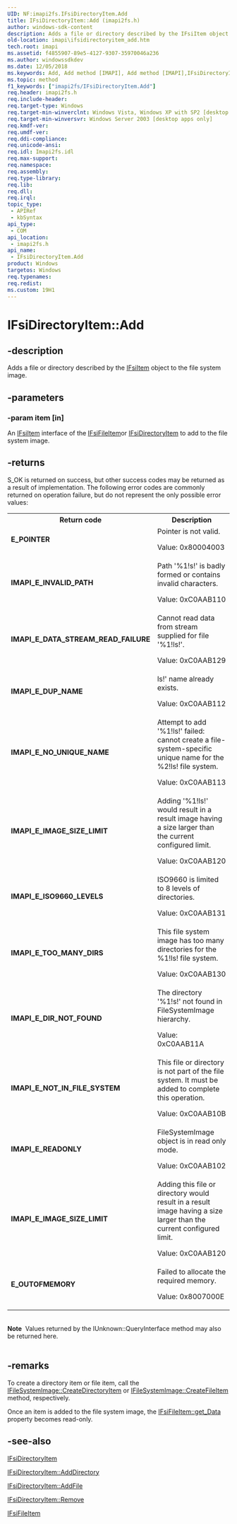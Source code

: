 ```yaml
---
UID: NF:imapi2fs.IFsiDirectoryItem.Add
title: IFsiDirectoryItem::Add (imapi2fs.h)
author: windows-sdk-content
description: Adds a file or directory described by the IFsiItem object to the file system image.
old-location: imapi\ifsidirectoryitem_add.htm
tech.root: imapi
ms.assetid: f4855907-89e5-4127-9307-35970046a236
ms.author: windowssdkdev
ms.date: 12/05/2018
ms.keywords: Add, Add method [IMAPI], Add method [IMAPI],IFsiDirectoryItem interface, IFsiDirectoryItem interface [IMAPI],Add method, IFsiDirectoryItem.Add, IFsiDirectoryItem::Add, imapi.ifsidirectoryitem_add, imapi2fs/IFsiDirectoryItem::Add
ms.topic: method
f1_keywords: ["imapi2fs/IFsiDirectoryItem.Add"]
req.header: imapi2fs.h
req.include-header: 
req.target-type: Windows
req.target-min-winverclnt: Windows Vista, Windows XP with SP2 [desktop apps only]
req.target-min-winversvr: Windows Server 2003 [desktop apps only]
req.kmdf-ver: 
req.umdf-ver: 
req.ddi-compliance: 
req.unicode-ansi: 
req.idl: Imapi2fs.idl
req.max-support: 
req.namespace: 
req.assembly: 
req.type-library: 
req.lib: 
req.dll: 
req.irql: 
topic_type:
 - APIRef
 - kbSyntax
api_type:
 - COM
api_location:
 - imapi2fs.h
api_name:
 - IFsiDirectoryItem.Add
product: Windows
targetos: Windows
req.typenames: 
req.redist: 
ms.custom: 19H1
---
```


# IFsiDirectoryItem::Add


## -description


Adds a file or directory described by the <a href="https://docs.microsoft.com/windows/desktop/api/imapi2fs/nn-imapi2fs-ifsiitem">IFsiItem</a> object to the file system image.


## -parameters




### -param item [in]

An <a href="https://docs.microsoft.com/windows/desktop/api/imapi2fs/nn-imapi2fs-ifsiitem">IFsiItem</a> interface of the <a href="https://docs.microsoft.com/windows/desktop/api/imapi2fs/nn-imapi2fs-ifsifileitem">IFsiFileItem</a>or <a href="https://docs.microsoft.com/windows/desktop/api/imapi2fs/nn-imapi2fs-ifsidirectoryitem">IFsiDirectoryItem</a> to add to the file system  image.


## -returns



S_OK is returned on success, but other success codes may be returned as a result of implementation. The following error codes are commonly returned on operation failure, but do not represent the only possible error values:

<table>
<tr>
<th>Return code</th>
<th>Description</th>
</tr>
<tr>
<td width="40%">
<dl>
<dt><b>E_POINTER</b></dt>
</dl>
</td>
<td width="60%">
Pointer is not valid.

Value: 0x80004003

</td>
</tr>
<tr>
<td width="40%">
<dl>
<dt><b>IMAPI_E_INVALID_PATH</b></dt>
</dl>
</td>
<td width="60%">
Path '%1!s!' is badly formed or contains invalid characters.

Value: 0xC0AAB110

</td>
</tr>
<tr>
<td width="40%">
<dl>
<dt><b>IMAPI_E_DATA_STREAM_READ_FAILURE</b></dt>
</dl>
</td>
<td width="60%">
Cannot read data from stream supplied for file '%1!ls!'.

Value: 0xC0AAB129

</td>
</tr>
<tr>
<td width="40%">
<dl>
<dt><b>IMAPI_E_DUP_NAME</b></dt>
</dl>
</td>
<td width="60%">
ls!' name already exists.

Value: 0xC0AAB112

</td>
</tr>
<tr>
<td width="40%">
<dl>
<dt><b>IMAPI_E_NO_UNIQUE_NAME</b></dt>
</dl>
</td>
<td width="60%">
Attempt to add '%1!ls!' failed:  cannot create a file-system-specific unique name for the %2!ls! file system.

Value: 0xC0AAB113

</td>
</tr>
<tr>
<td width="40%">
<dl>
<dt><b>IMAPI_E_IMAGE_SIZE_LIMIT</b></dt>
</dl>
</td>
<td width="60%">
Adding '%1!ls!' would result in a result image having a size larger than the current configured limit.

Value: 0xC0AAB120

</td>
</tr>
<tr>
<td width="40%">
<dl>
<dt><b>IMAPI_E_ISO9660_LEVELS</b></dt>
</dl>
</td>
<td width="60%">
ISO9660 is limited to 8 levels of directories.

Value: 0xC0AAB131

</td>
</tr>
<tr>
<td width="40%">
<dl>
<dt><b>IMAPI_E_TOO_MANY_DIRS</b></dt>
</dl>
</td>
<td width="60%">
This file system image has too many directories for the %1!ls! file system.

Value: 0xC0AAB130

</td>
</tr>
<tr>
<td width="40%">
<dl>
<dt><b>IMAPI_E_DIR_NOT_FOUND</b></dt>
</dl>
</td>
<td width="60%">
The directory '%1!s!' not found in FileSystemImage hierarchy.

Value: 0xC0AAB11A

</td>
</tr>
<tr>
<td width="40%">
<dl>
<dt><b>	IMAPI_E_NOT_IN_FILE_SYSTEM</b></dt>
</dl>
</td>
<td width="60%">
This file or directory is not part of the file system. It must be added to complete this operation.

Value: 0xC0AAB10B

</td>
</tr>
<tr>
<td width="40%">
<dl>
<dt><b>IMAPI_E_READONLY</b></dt>
</dl>
</td>
<td width="60%">
FileSystemImage object is in read only mode.

Value: 0xC0AAB102

</td>
</tr>
<tr>
<td width="40%">
<dl>
<dt><b>IMAPI_E_IMAGE_SIZE_LIMIT
</b></dt>
</dl>
</td>
<td width="60%">
Adding this file or directory would result in a result image having a size larger than the current configured limit.


Value: 0xC0AAB120

</td>
</tr>
<tr>
<td width="40%">
<dl>
<dt><b>E_OUTOFMEMORY</b></dt>
</dl>
</td>
<td width="60%">
Failed to allocate the required memory.



Value: 0x8007000E

</td>
</tr>
</table>
 

<div class="alert"><b>Note</b>  Values returned by the  IUnknown::QueryInterface method may also be returned here.</div>
<div> </div>



## -remarks



To create a directory item or file item, call the <a href="https://docs.microsoft.com/windows/desktop/api/imapi2fs/nf-imapi2fs-ifilesystemimage-createdirectoryitem">IFileSystemImage::CreateDirectoryItem</a> or <a href="https://docs.microsoft.com/windows/desktop/api/imapi2fs/nf-imapi2fs-ifilesystemimage-createfileitem">IFileSystemImage::CreateFileItem</a> method, respectively.

Once an item is added to the file system image, the <a href="https://docs.microsoft.com/windows/desktop/api/imapi2fs/nf-imapi2fs-ifsifileitem-get_data">IFsiFileItem::get_Data</a> property becomes read-only.




## -see-also




<a href="https://docs.microsoft.com/windows/desktop/api/imapi2fs/nn-imapi2fs-ifsidirectoryitem">IFsiDirectoryItem</a>



<a href="https://docs.microsoft.com/windows/desktop/api/imapi2fs/nf-imapi2fs-ifsidirectoryitem-adddirectory">IFsiDirectoryItem::AddDirectory</a>



<a href="https://docs.microsoft.com/windows/desktop/api/imapi2fs/nf-imapi2fs-ifsidirectoryitem-addfile">IFsiDirectoryItem::AddFile</a>



<a href="https://docs.microsoft.com/windows/desktop/api/imapi2fs/nf-imapi2fs-ifsidirectoryitem-remove">IFsiDirectoryItem::Remove</a>



<a href="https://docs.microsoft.com/windows/desktop/api/imapi2fs/nn-imapi2fs-ifsifileitem">IFsiFileItem</a>
 

 

